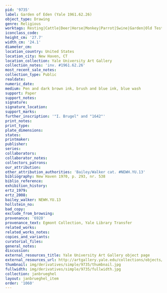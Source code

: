 ```yaml
---
pid: '9735'
label: Garden of Eden (Yale 1961.62.26)
object_type: Drawing
genre: Religious
worktags: Resting|Cattle|Deer|Horse|Monkey|Parrot|Swine|Garden|Old Testament|Paradise
iconclass_code:
height_cm: '27.7'
width_cm: '24.1'
diameter_cm:
location_country: United States
location_city: New Haven, CT
location_collection: Yale University Art Gallery
collection_notes: 'inv. #1961.62.26'
most_recent_sale_notes:
collection_type: Public
realdate:
numeric_date:
medium: Pen and dark brown ink, brush and blue ink, blue wash
support: Paper
support_notes:
signature:
signature_location:
support_marks:
further_inscription: '"I. Brugel" and "1642"'
print_notes:
print_type:
plate_dimensions:
states:
printmaker:
publisher:
series:
collaborators:
collaborator_notes:
collectors_patrons:
our_attribution:
other_attribution_authorities: 'Bailey/Walker cat. #NEWH.YU.13'
bibliography: New Haven 1970, p. 293, nr. 538
biblio_reference:
exhibition_history:
ertz_1979:
ertz_2008:
bailey_walker: NEWH.YU.13
hollstein_no:
bad_copy:
exclude_from_browsing:
provenance: '6920'
provenance_text: Egmont Collection, Yale Library Transfer
related_works:
related_works_notes:
copies_and_variants:
curatorial_files:
general_notes:
discussion:
external_resources_title: Yale University Art Gallery object page
external_resources_url: http://artgallery.yale.edu/collections/objects/58558
thumbnail: img/derivatives/simple/9735/thumbnail.jpg
fullwidth: img/derivatives/simple/9735/fullwidth.jpg
collection: janbrueghel
layout: janbrueghel_item
order: '1060'
---
```

